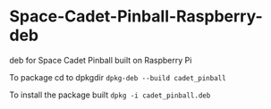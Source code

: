 # Space-Cadet-Pinball-Raspberry-deb
deb for Space Cadet Pinball built on Raspberry Pi 

To package cd to dpkgdir
`dpkg-deb --build cadet_pinball`

To install the package built
`dpkg -i cadet_pinball.deb`
